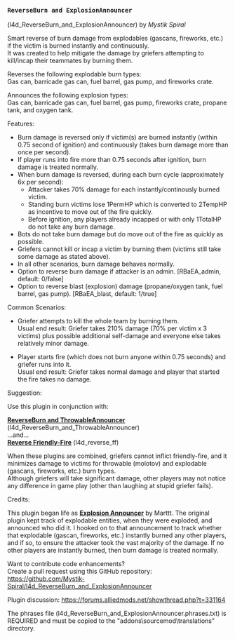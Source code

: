 ### `ReverseBurn and ExplosionAnnouncer`
(l4d_ReverseBurn_and_ExplosionAnnouncer) by *_Mystik Spiral_*  

Smart reverse of burn damage from explodables (gascans, fireworks, etc.) if the victim is burned instantly and continuously.  
It was created to help mitigate the damage by griefers attempting to kill/incap their teammates by burning them.  

Reverses the following explodable burn types:  
Gas can, barricade gas can, fuel barrel, gas pump, and fireworks crate.  

Announces the following explosion types:  
Gas can, barricade gas can, fuel barrel, gas pump, fireworks crate, propane tank, and oxygen tank.  

Features:  
- Burn damage is reversed only if victim(s) are burned instantly (within 0.75 second of ignition) and continuously (takes burn damage more than once per second).  
- If player runs into fire more than 0.75 seconds after ignition, burn damage is treated normally.  
- When burn damage is reversed, during each burn cycle (approximately 6x per second):  
	* Attacker takes 70% damage for each instantly/continously burned victim.  
	* Standing burn victims lose 1PermHP which is converted to 2TempHP as incentive to move out of the fire quickly.  
	* Before ignition, any players already incapped or with only 1TotalHP do not take any burn damage.  
- Bots do not take burn damage but do move out of the fire as quickly as possible.  
- Griefers cannot kill or incap a victim by burning them (victims still take some damage as stated above).  
- In all other scenarios, burn damage behaves normally.  
- Option to reverse burn damage if attacker is an admin. [RBaEA_admin, default: 0/false]
- Option to reverse blast (explosion) damage (propane/oxygen tank, fuel barrel, gas pump). [RBaEA_blast, default: 1/true]

Common Scenarios:  
- Griefer attempts to kill the whole team by burning them.  
Usual end result: Griefer takes 210% damage (70% per victim x 3 victims) plus possible additional self-damage and everyone else takes relatively minor damage.  

- Player starts fire (which does not burn anyone within 0.75 seconds) and griefer runs into it.  
Usual end result: Griefer takes normal damage and player that started the fire takes no damage.  

Suggestion:  

Use this plugin in conjunction with:  

**[ReverseBurn and ThrowableAnnouncer](https://forums.alliedmods.net/showthread.php?t=331166)** (l4d_ReverseBurn_and_ThrowableAnnouncer)  
...and...  
**[Reverse Friendly-Fire](https://forums.alliedmods.net/showthread.php?t=329035)** (l4d_reverse_ff)  

When these plugins are combined, griefers cannot inflict friendly-fire, and it minimizes damage to victims for throwable (molotov) and explodable (gascans, fireworks, etc.) burn types.  
Although griefers will take significant damage, other players may not notice any difference in game play (other than laughing at stupid griefer fails).  

Credits:  

This plugin began life as **[Explosion Announcer](https://forums.alliedmods.net/showthread.php?t=328006)** by Marttt.  The original plugin kept track of explodable entities, when they were exploded, and announced who did it. I hooked on to that announcement to track whether that explodable (gascan, fireworks, etc.) instantly burned any other players, and if so, to ensure the attacker took the vast majority of the damage. If no other players are instantly burned, then burn damage is treated normally.  

Want to contribute code enhancements?  
Create a pull request using this GitHub repository:  
https://github.com/Mystik-Spiral/l4d_ReverseBurn_and_ExplosionAnnouncer  

Plugin discussion: https://forums.alliedmods.net/showthread.php?t=331164  

The phrases file (l4d_ReverseBurn_and_ExplosionAnnouncer.phrases.txt) is REQUIRED and must be copied to the "addons\sourcemod\translations" directory.
